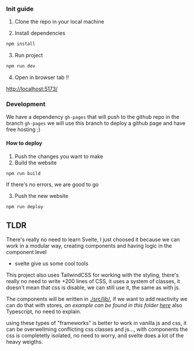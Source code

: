 ### Init guide

1. Clone the repo in your local machine

2. Install dependencies

```bash
npm install 
```

3. Run project

```bash
npm run dev
```

4. Open in browser tab !!

[http://localhost:5173/](http://localhost:5173/)


### Development

We have a dependency `gh-pages` that will push to the github repo in the branch `gh-pages`
we will use this branch to deploy a github page and have free hosting ;)


#### How to deploy

1. Push the changes you want to make 
2. Build the website

```bash
npm run build
```

If there's no errors, we are good to go 

3. Push the new website 

```bash
npm run deploy
```


## TLDR

There's really no need to learn Svelte, I just choosed it because we can 
work in a modular way, creating components and having logic in the component level
+ svelte give us some cool tools

This project also uses TailwindCSS for working with the styling, there's really no need
to write +200 lines of CSS, it uses a system of classes, it doesn't mean that css is 
disable, we can still use it, the same as with js.

The components will be written in [./src/lib/](./src/lib/), 
if we want to add reactivity we can do that with stores, 
*an example can be found in this folder [here](./src/lib/Counter.svelte)* also
Typescript, no need to explain.

using these types of "frameworks" is better to work in vanilla js and css, it can be overwellming 
conflicting css classes and js..., with components the css is completetly isolated, no need to worry,
and svelte does a lot of the heavy weigths.



